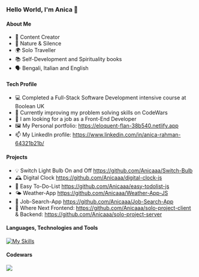 ### Hello World, I'm Anica 👋

#### About Me
- 🎥 Content Creator
- 🌱 Nature & Silence
- 🌍 Solo Traveller
- 📚 Self-Development and Spirituality books
- 🗣 Bengali, Italian and English

#### Tech Profile
- 💻 Completed a Full-Stack Software Development intensive course at Boolean UK
- 👯 Currently improving my problem solving skills on CodeWars
- 🤔 I am looking for a job as a Front-End Developer
- 🖼 My Personal portfolio: https://eloquent-flan-38b540.netlify.app
- 📫 My LinkedIn profile: https://www.linkedin.com/in/anica-rahman-64321b21b/

#### Projects
- 💡 Switch Light Bulb On and Off https://github.com/Anicaaa/Switch-Bulb
- 🕰 Digital Clock https://github.com/Anicaaa/digital-clock-js
- 📝 Easy To-Do-List https://github.com/Anicaaa/easy-todolist-js
- 🌤 Weather-App https://github.com/Anicaaa/Weather-App-JS
- 💼 Job-Search-App https://github.com/Anicaaa/Job-Search-App
- 🤔 Where Next Frontend: https://github.com/Anicaaa/solo-project-client & Backend: https://github.com/Anicaaa/solo-project-server

#### Languages, Technologies and Tools
[![My Skills](https://skills.thijs.gg/icons?i=html,css,js,nodejs,react,postgres,prisma,git)](https://skills.thijs.gg) 

#### Codewars

<img align="center" src="https://www.codewars.com/users/Anica/badges/large" />
